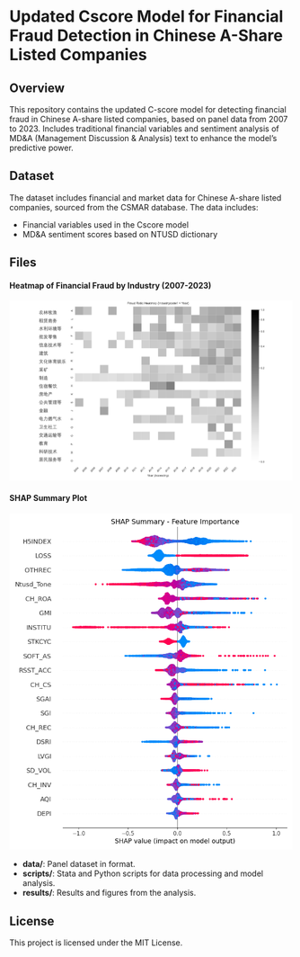 # Updated Cscore Model for Financial Fraud Detection in Chinese A-Share Listed Companies

## Overview
This repository contains the updated C-score model for detecting financial fraud in Chinese A-share listed companies, based on panel data from 2007 to 2023. Includes traditional financial variables and sentiment analysis of MD&A (Management Discussion & Analysis) text to enhance the model’s predictive power.

## Dataset
The dataset includes financial and market data for Chinese A-share listed companies, sourced from the CSMAR database. The data includes:

- Financial variables used in the Cscore model
- MD&A sentiment scores based on NTUSD dictionary

## Files


#### Heatmap of Financial Fraud by Industry (2007-2023)
![Heatmap](heatmap.png)

#### SHAP Summary Plot
![SHAP Summary](shap_summary.png)

- **data/**: Panel dataset in format.
- **scripts/**: Stata and Python scripts for data processing and model analysis.
- **results/**: Results and figures from the analysis.

## License
This project is licensed under the MIT License.
